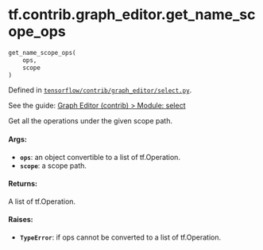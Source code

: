 <div itemscope itemtype="http://developers.google.com/ReferenceObject">
<meta itemprop="name" content="tf.contrib.graph_editor.get_name_scope_ops" />
</div>

# tf.contrib.graph_editor.get_name_scope_ops

``` python
get_name_scope_ops(
    ops,
    scope
)
```



Defined in [`tensorflow/contrib/graph_editor/select.py`](https://www.tensorflow.org/code/tensorflow/contrib/graph_editor/select.py).

See the guide: [Graph Editor (contrib) > Module: select](../../../../../api_guides/python/contrib.graph_editor.md#Module_select)

Get all the operations under the given scope path.

#### Args:

* <b>`ops`</b>: an object convertible to a list of tf.Operation.
* <b>`scope`</b>: a scope path.

#### Returns:

  A list of tf.Operation.

#### Raises:

* <b>`TypeError`</b>: if ops cannot be converted to a list of tf.Operation.